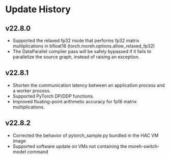 # Update History

## v22.8.0
- Supported the relaxed fp32 mode that performs fp32 matrix multiplications in bfloat16 (torch.moreh.options.allow_relaxed_fp32)
- The DataParallel compiler pass will be safely bypassed if it fails to parallelize the source graph, instead of raising an exception.

## v22.8.1
- Shorten the communication latency between an application process and a worker process.
- Supported PyTorch DP/DDP functions.
- Improved floating-point arithmetic accuracy for fp16 matrix multiplications.

## v22.8.2
- Corrected the behavior of pytorch_sample.py bundled in the HAC VM image
- Supported software update on VMs not containing the moreh-switch-model command